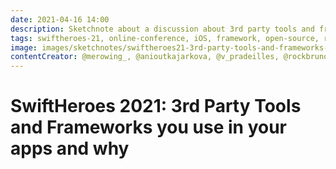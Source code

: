 ```yaml
---
date: 2021-04-16 14:00
description: Sketchnote about a discussion about 3rd party tools and frameworks from SwiftHeroes 2021
tags: swiftheroes-21, online-conference, iOS, framework, open-source, round-table
image: images/sketchnotes/swiftheroes21-3rd-party-tools-and-frameworks-small.jpg
contentCreator: @merowing_, @anioutkajarkova, @v_pradeilles, @rockbruno_, @leah_m_vogel, @_aantonioni, @inkedengineer, @puntoste
---
```


# SwiftHeroes 2021: 3rd Party Tools and Frameworks you use in your apps and why
